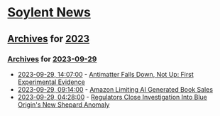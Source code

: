 # [Soylent News](../../../README.md)

## [Archives](../../index.md) for [2023](../index.md)

### [Archives](../../index.md) for [2023-09-29](index.md)

* [2023-09-29, 14:07:00](https://soylentnews.org/article.pl?sid=23/09/29/030251&from=rss) - [Antimatter Falls Down, Not Up: First Experimental Evidence](https://soylentnews.org/article.pl?sid=23/09/29/030251&from=rss)
* [2023-09-29, 09:14:00](https://soylentnews.org/article.pl?sid=23/09/28/1822248&from=rss) - [Amazon Limiting AI Generated Book Sales](https://soylentnews.org/article.pl?sid=23/09/28/1822248&from=rss)
* [2023-09-29, 04:28:00](https://soylentnews.org/article.pl?sid=23/09/28/1811251&from=rss) - [Regulators Close Investigation Into Blue Origin's New Shepard Anomaly](https://soylentnews.org/article.pl?sid=23/09/28/1811251&from=rss)
